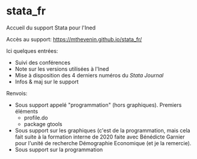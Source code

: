 # stata_fr

Accueil du support Stata pour l'Ined

Accès au support: https://mthevenin.github.io/stata_fr/

Ici quelques entrées:

* Suivi des conférences 
* Note sur les versions utilisées à l'Ined
* Mise à disposition des 4 derniers numéros du *Stata Journal*
* Infos & maj sur le support

Renvois:

* Sous support appelé "programmation" (hors graphiques). Premiers éléments
  * profile.do
  * package gtools 
* Sous support sur les graphiques (c'est de la programmation, mais cela fait suite à la formation interne de 2020 faite avec Bénédicte Garnier pour l'unité de recherche Démographie Economique (et je la remercie).
* Sous support sur la programmation
